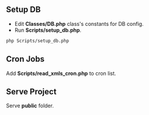 ## Setup DB
- Edit **Classes/DB.php** class's constants for DB config.
- Run **Scripts/setup_db.php**. 

```bash
php Scripts/setup_db.php
```

## Cron Jobs
Add **Scripts/read_xmls_cron.php** to cron list.

## Serve Project
Serve **public** folder.